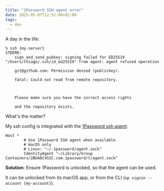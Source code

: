 ```yaml
---
title: "1Password SSH agent error"
date: 2025-05-07T12:52:00+02:00
tags:
  - dev
---
```


A day in the life:

```shell
% ssh {my-server}
STDERR:
    sign_and_send_pubkey: signing failed for ED25519 "/Users/thiago/.ssh/id_ed25519" from agent: agent refused operation

    git@github.com: Permission denied (publickey).

    fatal: Could not read from remote repository.



    Please make sure you have the correct access rights

    and the repository exists.
```

What's the matter?

My ssh config is integrated with the [1Password ssh
agent](https://developer.1password.com/docs/ssh/agent/):

```
Host *
        # Use 1Password SSH agent when available
        # macOS only
        # Linux: "~/.1password/agent.sock"
        IdentityAgent "~/Library/Group Containers/2BUA8C4S2C.com.1password/t/agent.sock"
```

**Solution**: Ensure 1Password is unlocked, so that the agent can be used.

It can be unlocked from its macOS app, or from the CLI (`op signin --account
{my-account}`).
